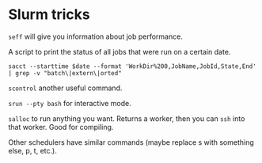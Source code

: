 # Slurm tricks

`seff` will give you information about job performance.

A script to print the status of all jobs that were run on a certain date.
```
sacct --starttime $date --format 'WorkDir%200,JobName,JobId,State,End' | grep -v "batch\|extern\|orted"
```

`scontrol` another useful command.

`srun --pty bash` for interactive mode.

`salloc` to run anything you want. Returns a worker, then you can `ssh` into that worker.
Good for compiling. 

Other schedulers have similar commands (maybe replace s with something else, p, t, etc.).
